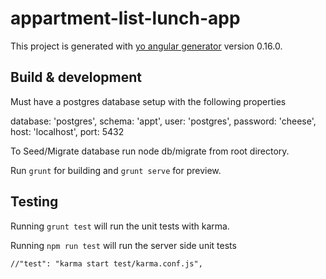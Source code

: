 # appartment-list-lunch-app

This project is generated with [yo angular generator](https://github.com/yeoman/generator-angular)
version 0.16.0.

## Build & development

Must have a postgres database setup with the following  properties

database: 'postgres',
schema: 'appt',
user: 'postgres',
password: 'cheese',
host: 'localhost',
port: 5432

To Seed/Migrate database run node db/migrate from root directory.

Run `grunt` for building and `grunt serve` for preview.

## Testing

Running `grunt test` will run the unit tests with karma.

Running `npm run test` will run the server side unit tests

    //"test": "karma start test/karma.conf.js",

